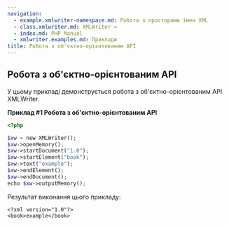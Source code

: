 ```yaml
---
navigation:
  - example.xmlwriter-namespace.md: Робота з просторами імен XML
  - class.xmlwriter.md: XMLWriter »
  - index.md: PHP Manual
  - xmlwriter.examples.md: Приклади
title: Робота з об'єктно-орієнтованим API
---
```

## Робота з об'єктно-орієнтованим API

У цьому прикладі демонструється робота з об'єктно-орієнтованим API XMLWriter.

**Приклад #1 Робота з об'єктно-орієнтованим API**

```php
<?php

$xw = new XMLWriter();
$xw->openMemory();
$xw->startDocument("1.0");
$xw->startElement("book");
$xw->text("example");
$xw->endElement();
$xw->endDocument();
echo $xw->outputMemory();
```

Результат виконання цього прикладу:

```
<?xml version="1.0"?>
<book>example</book>
```
